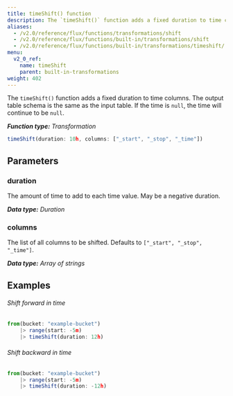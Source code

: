 ```yaml
---
title: timeShift() function
description: The `timeShift()` function adds a fixed duration to time columns.
aliases:
  - /v2.0/reference/flux/functions/transformations/shift
  - /v2.0/reference/flux/functions/built-in/transformations/shift
  - /v2.0/reference/flux/functions/built-in/transformations/timeshift/
menu:
  v2_0_ref:
    name: timeShift
    parent: built-in-transformations
weight: 402
---
```


The `timeShift()` function adds a fixed duration to time columns.
The output table schema is the same as the input table.
If the time is `null`, the time will continue to be `null`.

_**Function type:** Transformation_

```js
timeShift(duration: 10h, columns: ["_start", "_stop", "_time"])
```

## Parameters

### duration
The amount of time to add to each time value.
May be a negative duration.

_**Data type:** Duration_

### columns
The list of all columns to be shifted.
Defaults to `["_start", "_stop", "_time"]`.

_**Data type:** Array of strings_

## Examples

###### Shift forward in time
```js
from(bucket: "example-bucket")
	|> range(start: -5m)
	|> timeShift(duration: 12h)
```

###### Shift backward in time
```js
from(bucket: "example-bucket")
	|> range(start: -5m)
	|> timeShift(duration: -12h)
```
